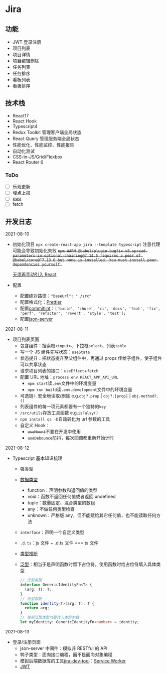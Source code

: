 # Jira

## 功能

- JWT 登录注册
- 项目列表
- 项目详情
- 项目编辑删除
- 任务列表
- 任务排序
- 看板列表
- 看板排序

## 技术栈

- React17
- React Hook
- Typescript4
- Redux Toolkit 管理客户端全局状态
- React Query 管理服务端全局状态
- 性能优化、性能监控、性能报告
- 自动化测试
- CSS-in-JS/Grid/Flexbox
- React Router 6

### ToDo

- [ ] 乐观更新
- [ ] 埋点上报
- [ ] [pwa](https://developer.mozilla.org/zh-CN/docs/Web/Progressive_web_apps)
- [ ] fetch

## 开发日志

2021-08-10

- 初始化项目
  `npx create-react-app jira --template typescript` 注意代理可能会导致初始化失败
  ~~`npm WARN @babel/plugin-bugfix-v8-spread-parameters-in-optional-chaining@7.14.5 requires a peer of @babel/core@^7.13.0 but none is installed. You must install peer dependencies yourself.`~~

  [无须再手动引入 React](https://babeljs.io/docs/en/babel-plugin-transform-react-jsx)

- 配置
  - 配置绝对路径：`"baseUrl": "./src"`
  - 配置格式化：[Prettier](https://prettier.io/docs/en/install.html)
  - 配置[commitlint](https://github.com/conventional-changelog/commitlint)：`['build', 'chore', 'ci', 'docs', 'feat', 'fix', 'perf', 'refactor', 'revert', 'style', 'test'];`
  - 配置[json-server](https://github.com/typicode/json-server)

2021-08-11

- 项目列表页面
  - 包含组件：搜索框`<input>`、下拉框`select`、列表`table`
  - 写一个 JS 组件先写状态：`useState`
  - 状态提升：把状态提升至父组件中，再通过 props 传给子组件，使子组件可以共享状态
  - 请求项目列表的接口：`useEffect`+`fetch`
  - 配置 URL 地址：`process.env.REACT_APP_API_URL`
    - `npm start`读`.env`文件中的环境变量
    - `npm run build`读`.env.development`文件中的环境变量
  - 可选链`?.`安全地读取/删除 e.g.`obj?.prop` | `obj?.[prop]` | `obj.method?.()`
  - 列表组件的每一项元素都要有一个独特的`key`
  - `/src/utils`存放工具函数 e.g.`isFalsy()`
  - `npm install qs -D`自动转化为 url 参数的工具
  - 自定义 Hook：
    - ~~`useMount`~~不要在开发中使用
    - `useDebounce`防抖，每次回调都重新开始计时

2021-08-12

- Typescript 基本知识梳理

  - 强类型

  - [数据类型](https://www.notion.so/4-3-TypeScript-08f52ad87f7540e781144d7688452f39)
    - function：声明参数和返回值的类型
    - void：函数不返回任何值或者返回 undefined
    - tuple：数量固定、混合类型的数组
    - any：不做任何类型检查
    - unknown：严格版 any，但不能赋给其它任何值，也不能读取任何方法
  - `interface`：声明一个自定义类型

  - `.d.ts`：js 文件 + .d.ts 文件 === ts 文件

  - [类型推断](https://jkchao.github.io/typescript-book-chinese/typings/typeInference.html#%E7%B1%BB%E5%9E%8B%E6%8E%A8%E6%96%AD)

  - [泛型](https://typescript.bootcss.com/generics.html)：相当于是声明函数时留下占位符，使用函数时给占位符填入具体类型

    ```typescript
    // 泛型类型
    interface GenericIdentityFn<T> {
      (arg: T): T;
    }
    // 泛型函数
    function identity<T>(arg: T): T {
      return arg;
    }
    // 使用泛型类型时要传入类型参数
    let myIdentity: GenericIdentityFn<number> = identity;
    ```

2021-08-13

- 登录/注册页面
  - json-server 中间件：模拟非 RESTful 的 API
  - 鸭子类型：面向接口编程，而不是面向对象编程
  - 模拟后端数据库的工具[jira-dev-tool](https://www.npmjs.com/package/jira-dev-tool)：[Service Worker](https://developer.mozilla.org/zh-CN/docs/Web/API/Service_Worker_API)
  - [JWT](https://www.ruanyifeng.com/blog/2018/07/json_web_token-tutorial.html)
